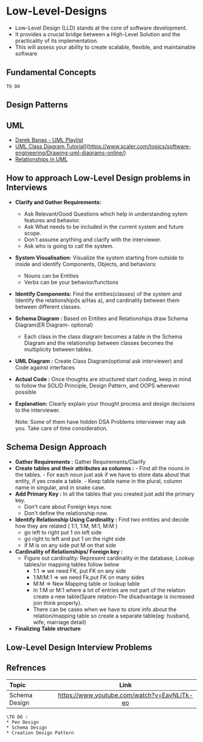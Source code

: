# Low-Level-Designs

- Low-Level Design (LLD) stands at the core of software development.
- It provides a crucial bridge between a High-Level Solution and the practicality of its implementation. 
- This will assess your ability to create scalable, flexible, and maintainable software

## Fundamental Concepts
    TO DO
## Design Patterns

## UML
- [Derek Banas - UML Playlist](https://www.youtube.com/playlist?list=PLGLfVvz_LVvQ5G-LdJ8RLqe-ndo7QITYc)
- [UML Class Diagram Tutorial](https://www.visual-paradigm.com/guide/uml-unified-modeling-language/uml-class-diagram-tutorial/)](https://www.scaler.com/topics/software-engineering/Drawing-uml-diagrams-online/)
- [Relationships in UML](https://blog.visual-paradigm.com/what-are-the-six-types-of-relationships-in-uml-class-diagrams/)

## How to approach Low-Level Design problems in Interviews
* **Clarify and Gather Requirements:**
    - Ask Relevant/Good Questions which help in understanding sytem features and behavior.
    - Ask What needs to be included in the current  system and future scope.
    - Don't assume anything and clarify with the interviewer.
    - Ask who is going to call the system.
* **System Visualisation:** Visualize the system starting from outside to inside and identify Components, Objects, and behaviors:
    -  Nouns can be Entities
    -  Verbs can be your behavior/functions
* **Identify Components:** Find the entities(classes) of the system and Identify the  relationship(Is a/Has a), and cardinality between them between different classes.
* **Schema Diagram :** Based on Entities and Relationships draw Schema Diagram(ER Diagram- optional)
    - Each class in the class diagram becomes a table in the Schema Diagram and the relationship between classes becomes the multiplicity between tables.
* **UML Diagram :** Create Class Diagram(optional ask interviewer)  and Code against interfaces
* **Actual Code :** Once thoughts are structured start coding, keep in mind to follow the SOLID Principle, Design Pattern, and OOPS wherever possible
* **Explanation:** Clearly explain your thought process and design decisions to the interviewer.

  Note: Some of them have hidden DSA Problems interviewer may ask you. Take care of time consideration.
  
## Schema Design Approach

* **Gather Requirements :** Gather Requirements/Clarify
* **Create tables and their attributes as columns :**
      - Find all the nouns in the tables.
      - For each noun just ask if we have to store data about that entity, if yes create a table.
      - Keep table name in the plural, column name in singular, and in snake case.
* **Add Primary Key :** In all the tables that you created just add the primary key.
  - Don't care about Foreign keys now.
  - Don't define the relationship now.
* **Identify Relationship Using Cardinality :** Find two entities and decide how they are related ( 1:1, 1:M, M:1, M:M )
    - go left to right put 1 on left side
    - go right to left and put 1 on the right side
    - if M is on any side put M on that side
* **Cardinality of Relationships/ Foreign key :**
    - Figure out cardinality: Represent cardinality in the database, Lookup tables/or mapping tables follow below
        - 1:1 => we need FK, put FK on any side
        - 1:M/M:1 => we need Fk,put FK on many sides
        - M:M => New Mapping table or lookup table
        - In 1:M or M:1 where a lot of entries are not part of the relation create a new table(Spare relation-The disadvantage is increased join think properly).
        - There can be cases when we have to store info about the relation/mapping table so create a separate table(eg: husband, wife, marriage detail)
* **Finalizing Table structure**

## Low-Level Design Interview Problems





## Refrences

| Topic             | Link |
| :---              |     :---:      |   
| Schema Design     | https://www.youtube.com/watch?v=EavNLiTk-eo     | 

 ~~~
 \TO DO :
 * Pen Design
 * Schema Design
 * Creation Design Pattern
~~~
